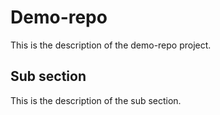 # Demo-repo 

This is the description of the demo-repo project.

## Sub section

This is the description of the sub section. 